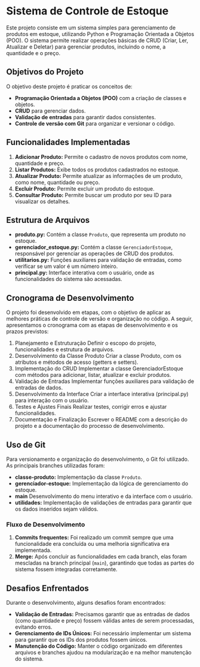# Sistema de Controle de Estoque

Este projeto consiste em um sistema simples para gerenciamento de produtos em estoque, utilizando Python e Programação Orientada a Objetos (POO). O sistema permite realizar operações básicas de CRUD (Criar, Ler, Atualizar e Deletar) para gerenciar produtos, incluindo o nome, a quantidade e o preço.

## Objetivos do Projeto

O objetivo deste projeto é praticar os conceitos de:

- **Programação Orientada a Objetos (POO)** com a criação de classes e objetos.
- **CRUD** para gerenciar dados.
- **Validação de entradas** para garantir dados consistentes.
- **Controle de versão com Git** para organizar e versionar o código.

## Funcionalidades Implementadas

1. **Adicionar Produto:** Permite o cadastro de novos produtos com nome, quantidade e preço.
2. **Listar Produtos:** Exibe todos os produtos cadastrados no estoque.
3. **Atualizar Produto:** Permite atualizar as informações de um produto, como nome, quantidade ou preço.
4. **Excluir Produto:** Permite excluir um produto do estoque.
5. **Consultar Produto:** Permite buscar um produto por seu ID para visualizar os detalhes.

## Estrutura de Arquivos

- **produto.py:** Contém a classe `Produto`, que representa um produto no estoque.
- **gerenciador_estoque.py:** Contém a classe `GerenciadorEstoque`, responsável por gerenciar as operações de CRUD dos produtos.
- **utilitarios.py:** Funções auxiliares para validação de entradas, como verificar se um valor é um número inteiro.
- **principal.py:** Interface interativa com o usuário, onde as funcionalidades do sistema são acessadas.

## Cronograma de Desenvolvimento

O projeto foi desenvolvido em etapas, com o objetivo de aplicar as melhores práticas de controle de versão e organização no código. A seguir, apresentamos o cronograma com as etapas de desenvolvimento e os prazos previstos:
1. Planejamento e Estruturação	Definir o escopo do projeto, funcionalidades e estrutura de arquivos.
2. Desenvolvimento da Classe Produto	Criar a classe Produto, com os atributos e métodos de acesso (getters e setters).
3. Implementação do CRUD	Implementar a classe GerenciadorEstoque com métodos para adicionar, listar, atualizar e excluir produtos.
4. Validação de Entradas	Implementar funções auxiliares para validação de entradas de dados.
5. Desenvolvimento da Interface	Criar a interface interativa (principal.py) para interação com o usuário.
6. Testes e Ajustes Finais	Realizar testes, corrigir erros e ajustar funcionalidades.	
7. Documentação e Finalização	Escrever o README com a descrição do projeto e a documentação do processo de desenvolvimento.

## Uso de Git

Para versionamento e organização do desenvolvimento, o Git foi utilizado. As principais branches utilizadas foram:

- **classe-produto:** Implementação da classe `Produto`.
- **gerenciador-estoque:** Implementação da lógica de gerenciamento do estoque.
- **main** Desenvolvimento do menu interativo e da interface com o usuário.
- **utilidades:** Implementação de validações de entradas para garantir que os dados inseridos sejam válidos.

### Fluxo de Desenvolvimento

1. **Commits frequentes:** Foi realizado um commit sempre que uma funcionalidade era concluída ou uma melhoria significativa era implementada.
2. **Merge:** Após concluir as funcionalidades em cada branch, elas foram mescladas na branch principal (`main`), garantindo que todas as partes do sistema fossem integradas corretamente.

## Desafios Enfrentados

Durante o desenvolvimento, alguns desafios foram encontrados:

- **Validação de Entradas:** Precisamos garantir que as entradas de dados (como quantidade e preço) fossem válidas antes de serem processadas, evitando erros.
- **Gerenciamento de IDs Únicos:** Foi necessário implementar um sistema para garantir que os IDs dos produtos fossem únicos.
- **Manutenção do Código:** Manter o código organizado em diferentes arquivos e branches ajudou na modularização e na melhor manutenção do sistema.
